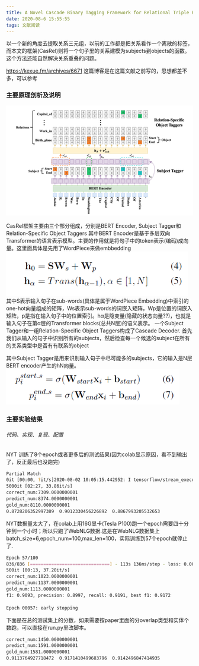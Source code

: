 ```yaml
---
title: A Novel Cascade Binary Tagging Framework for Relational Triple Extraction
date: 2020-08-6 15:55:55
tags: 文献阅读
---
```

以一个新的角度去提取关系三元组，以前的工作都是把关系看作一个离散的标签，而本文的框架(CasRel)则将一个句子里的关系建模为subjects到objects的函数。这个方法还能自然解决关系重叠的问题。
<!--more-->
https://kexue.fm/archives/6671 这篇博客是在这篇文献之前写的，思想都差不多，可以参考
### 主要原理剖析及说明

<img src="\img\20200730-085539.png">

CasRel框架主要由三个部分组成，分别是BERT Encoder, Subject Tagger和Relation-Specific Object Taggers
其中BERT Encoder是基于多层双向Transformer的语言表示模型。主要的作用就是将句子中的token表示(编码)成向量。这里面具体是先用了WordPiece来做embbedding
<img src="\img\20200730-091202.png">
其中S表示输入句子在sub-words(具体是属于WordPiece Embedding)中索引的one-hot向量组成的矩阵，Ws表示sub-words的词嵌入矩阵，Wp是位置的词嵌入矩阵，p是指在输入句子中的位置索引。hα是隐变量(隐藏的状态向量??)，也就是输入句子在第α层的Transformer blocks(总共N层)的语义表示。
一个Subject Tagger和一组Relation-Specific Object Taggers构成了Cascade Decoder. 首先我们从输入的句子中识别所有的subjects，然后检查每一个候选的subject在所有的关系类型中是否有有联系的object

其中Subject Tagger是用来识别输入句子中尽可能多的subjects，它的输入是N层BERT encoder产生的hN向量。
<img src="\img\20200730-110830.png">

### 主要实验结果
###### 代码、实现、复现、配置
NYT 训练了8个epoch或者更多后的测试结果(因为colab显示原因，看不到输出了，反正最后也没跑完)
``` bash
Partial Match
0it [00:00, ?it/s]2020-08-02 10:05:15.442952: I tensorflow/stream_executor/platform/default/dso_loader.cc:44] Successfully opened dynamic library libcublas.so.10
5000it [02:27, 33.86it/s]
correct_num:7309.0000000001
predict_num:8374.0000000001
gold_num:8110.0000000001
0.8728206352997389	0.9012330456226892	0.8867993205532653
```
NYT数据量太大了，在colab上用16G显卡(Tesla P100)跑一个epoch需要四十分钟到一个小时；所以只跑了WebNLG数据.这是在WebNLG数据集上batch_size=6,epoch_num=100,max_len=100，实际训练到57个epoch就停止了.
``` bash
Epoch 57/100
836/836 [==============================] - 113s 136ms/step - loss: 0.0050
500it [00:13, 37.20it/s]
correct_num:1023.0000000001
predict_num:1137.0000000001
gold_num:1113.0000000001
f1: 0.9093, precision: 0.8997, recall: 0.9191, best f1: 0.9172

Epoch 00057: early stopping
```
下面是在总的测试集上的分数，如果需要按paper里面的分overlap类型和实体个数跑，可以直接在run.py里改脚本。
``` bash
correct_num:1450.0000000001
predict_num:1591.0000000001
gold_num:1581.0000000001
0.9113764927718472	0.9171410499683796	0.9142496847414935
```
